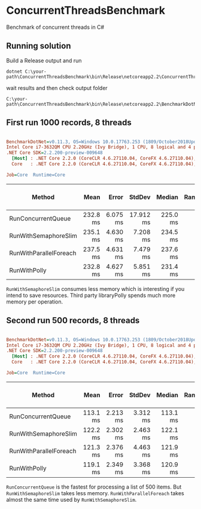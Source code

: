 # ConcurrentThreadsBenchmark
Benchmark of concurrent threads in C#

## Running solution

Build a Release output and run
```
dotnet C:\your-path\ConcurrentThreadsBenchmark\bin\Release\netcoreapp2.2\ConcurrentThreadsBenchmark.dll
```
wait results and then check output folder

```
C:\your-path\ConcurrentThreadsBenchmark\bin\Release\netcoreapp2.2\BenchmarkDotNet.Artifacts\results
```

## First run 1000 records, 8 threads

``` ini

BenchmarkDotNet=v0.11.3, OS=Windows 10.0.17763.253 (1809/October2018Update/Redstone5)
Intel Core i7-3632QM CPU 2.20GHz (Ivy Bridge), 1 CPU, 8 logical and 4 physical cores
.NET Core SDK=2.2.200-preview-009648
  [Host] : .NET Core 2.2.0 (CoreCLR 4.6.27110.04, CoreFX 4.6.27110.04), 64bit RyuJIT
  Core   : .NET Core 2.2.0 (CoreCLR 4.6.27110.04, CoreFX 4.6.27110.04), 64bit RyuJIT

Job=Core  Runtime=Core  

```
|                 Method |     Mean |    Error |    StdDev |   Median | Rank | Gen 0/1k Op | Gen 1/1k Op | Gen 2/1k Op | Allocated Memory/Op |
|----------------------- |---------:|---------:|----------:|---------:|-----:|------------:|------------:|------------:|--------------------:|
|     RunConcurrentQueue | 232.8 ms | 6.075 ms | 17.912 ms | 225.0 ms |    1 |           - |           - |           - |            36.06 KB |
|   RunWithSemaphoreSlim | 235.1 ms | 4.630 ms |  7.208 ms | 234.5 ms |    1 |           - |           - |           - |             2.71 KB |
| RunWithParallelForeach | 237.5 ms | 4.631 ms |  7.479 ms | 237.6 ms |    1 |           - |           - |           - |            36.74 KB |
|           RunWithPolly | 232.8 ms | 4.627 ms |  5.851 ms | 231.4 ms |    1 |           - |           - |           - |           719.79 KB |

`RunWithSemaphoreSlim` consumes less memory which is interesting if you intend to save resources. Third party libraryPolly spends much more memory per operation.

## Second run 500 records, 8 threads

``` ini

BenchmarkDotNet=v0.11.3, OS=Windows 10.0.17763.253 (1809/October2018Update/Redstone5)
Intel Core i7-3632QM CPU 2.20GHz (Ivy Bridge), 1 CPU, 8 logical and 4 physical cores
.NET Core SDK=2.2.200-preview-009648
  [Host] : .NET Core 2.2.0 (CoreCLR 4.6.27110.04, CoreFX 4.6.27110.04), 64bit RyuJIT
  Core   : .NET Core 2.2.0 (CoreCLR 4.6.27110.04, CoreFX 4.6.27110.04), 64bit RyuJIT

Job=Core  Runtime=Core  

```
|                 Method |     Mean |    Error |   StdDev |   Median | Rank | Gen 0/1k Op | Gen 1/1k Op | Gen 2/1k Op | Allocated Memory/Op |
|----------------------- |---------:|---------:|---------:|---------:|-----:|------------:|------------:|------------:|--------------------:|
|     RunConcurrentQueue | 113.1 ms | 2.213 ms | 3.312 ms | 113.1 ms |    1 |           - |           - |           - |            19.63 KB |
|   RunWithSemaphoreSlim | 122.2 ms | 2.302 ms | 2.463 ms | 122.1 ms |    2 |           - |           - |           - |             2.66 KB |
| RunWithParallelForeach | 121.3 ms | 2.376 ms | 4.463 ms | 121.9 ms |    2 |           - |           - |           - |            21.19 KB |
|           RunWithPolly | 119.1 ms | 2.349 ms | 3.368 ms | 120.9 ms |    2 |           - |           - |           - |           360.24 KB |

`RunConcurrentQueue` is the fastest for processing a list of 500 items. But `RunWithSemaphoreSlim` takes less memory. `RunWithParallelForeach` takes almost the same time used by `RunWithSemaphoreSlim`.